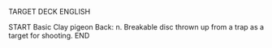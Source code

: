 TARGET DECK
ENGLISH

START
Basic
Clay pigeon
Back: n. Breakable disc thrown up from a trap as a target for shooting.
END
